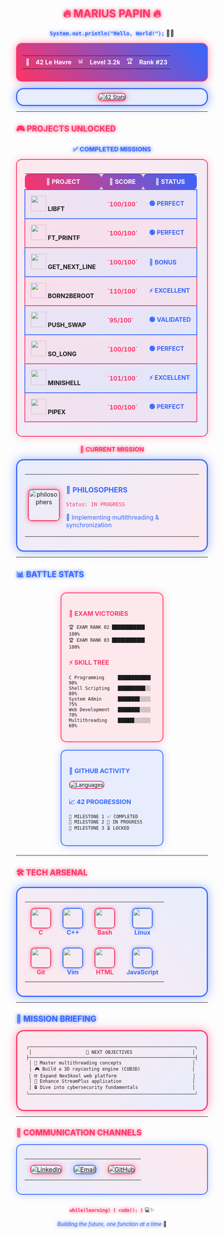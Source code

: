 <div align="center">

# <span style="color: #FF3366; text-shadow: 0 0 10px #FF3366;">🔥 MARIUS PAPIN 🔥</span>
### <span style="color: #3366FF; text-shadow: 0 0 10px #3366FF;">`System.out.println("Hello, World!");`</span> 👨‍💻

<div style="border: 2px solid #FF3366; border-radius: 15px; padding: 15px; background: linear-gradient(45deg, #FF3366, #3366FF); box-shadow: 0 0 20px rgba(255, 51, 102, 0.5);">
  <table>
  <tr>
  <td align="center" style="color: white;">🏫</td>
  <td style="color: white;"><b>42 Le Havre</b></td>
  <td align="center" style="color: white;">📊</td>
  <td style="color: white;"><b>Level 3.2k</b></td>
  <td align="center" style="color: white;">🏆</td>
  <td style="color: white;"><b>Rank #23</b></td>
  </tr>
  </table>
</div>

<br>

<div style="border: 3px solid #3366FF; border-radius: 20px; padding: 10px; background: rgba(51, 102, 255, 0.1); box-shadow: 0 0 25px rgba(51, 102, 255, 0.6);">
  <a href="https://profile.intra.42.fr/users/mpapin">
    <img src="https://badge.mediaplus.ma/binary/mpapin?1337Badge=off&UM6P=off" alt="42 Stats" style="border-radius: 10px; border: 2px solid #FF3366; box-shadow: 0 0 15px rgba(255, 51, 102, 0.7);"/>
  </a>
</div>

</div>

---

## <span style="color: #FF3366; text-shadow: 0 0 10px #FF3366;">🎮 PROJECTS UNLOCKED</span>

<div align="center">

### <span style="color: #3366FF; text-shadow: 0 0 10px #3366FF;">✅ COMPLETED MISSIONS</span>

<div style="background: linear-gradient(135deg, rgba(255, 51, 102, 0.1), rgba(51, 102, 255, 0.1)); border: 2px solid #FF3366; border-radius: 15px; padding: 20px; box-shadow: 0 0 20px rgba(255, 51, 102, 0.3);">

<table>
<tr style="background: linear-gradient(45deg, #FF3366, #3366FF); color: white;">
<th style="padding: 10px; border-radius: 10px;">🎯 PROJECT</th>
<th style="padding: 10px; border-radius: 10px;">💯 SCORE</th>
<th style="padding: 10px; border-radius: 10px;">🏅 STATUS</th>
</tr>
<tr style="border: 2px solid #3366FF; background: rgba(51, 102, 255, 0.05);">
<td style="padding: 15px; border-radius: 8px;"><img src="https://raw.githubusercontent.com/ayogun/42-project-badges/main/badges/libftm.png" width="40"/> <b>LIBFT</b></td>
<td style="padding: 15px; color: #FF3366; font-weight: bold;">`100/100`</td>
<td style="padding: 15px; color: #3366FF; font-weight: bold;">🟢 PERFECT</td>
</tr>
<tr style="border: 2px solid #FF3366; background: rgba(255, 51, 102, 0.05);">
<td style="padding: 15px; border-radius: 8px;"><img src="https://raw.githubusercontent.com/ayogun/42-project-badges/main/badges/ft_printfm.png" width="40"/> <b>FT_PRINTF</b></td>
<td style="padding: 15px; color: #FF3366; font-weight: bold;">`100/100`</td>
<td style="padding: 15px; color: #3366FF; font-weight: bold;">🟢 PERFECT</td>
</tr>
<tr style="border: 2px solid #3366FF; background: rgba(51, 102, 255, 0.05);">
<td style="padding: 15px; border-radius: 8px;"><img src="https://raw.githubusercontent.com/ayogun/42-project-badges/main/badges/get_next_linem.png" width="40"/> <b>GET_NEXT_LINE</b></td>
<td style="padding: 15px; color: #FF3366; font-weight: bold;">`100/100`</td>
<td style="padding: 15px; color: #3366FF; font-weight: bold;">🌟 BONUS</td>
</tr>
<tr style="border: 2px solid #FF3366; background: rgba(255, 51, 102, 0.05);">
<td style="padding: 15px; border-radius: 8px;"><img src="https://raw.githubusercontent.com/ayogun/42-project-badges/main/badges/born2berootm.png" width="40"/> <b>BORN2BEROOT</b></td>
<td style="padding: 15px; color: #FF3366; font-weight: bold;">`110/100`</td>
<td style="padding: 15px; color: #3366FF; font-weight: bold;">⚡ EXCELLENT</td>
</tr>
<tr style="border: 2px solid #3366FF; background: rgba(51, 102, 255, 0.05);">
<td style="padding: 15px; border-radius: 8px;"><img src="https://raw.githubusercontent.com/ayogun/42-project-badges/main/badges/push_swapm.png" width="40"/> <b>PUSH_SWAP</b></td>
<td style="padding: 15px; color: #FF3366; font-weight: bold;">`95/100`</td>
<td style="padding: 15px; color: #3366FF; font-weight: bold;">🟢 VALIDATED</td>
</tr>
<tr style="border: 2px solid #FF3366; background: rgba(255, 51, 102, 0.05);">
<td style="padding: 15px; border-radius: 8px;"><img src="https://raw.githubusercontent.com/ayogun/42-project-badges/main/badges/so_longm.png" width="40"/> <b>SO_LONG</b></td>
<td style="padding: 15px; color: #FF3366; font-weight: bold;">`100/100`</td>
<td style="padding: 15px; color: #3366FF; font-weight: bold;">🟢 PERFECT</td>
</tr>
<tr style="border: 2px solid #3366FF; background: rgba(51, 102, 255, 0.05);">
<td style="padding: 15px; border-radius: 8px;"><img src="https://raw.githubusercontent.com/ayogun/42-project-badges/main/badges/minishellm.png" width="40"/> <b>MINISHELL</b></td>
<td style="padding: 15px; color: #FF3366; font-weight: bold;">`101/100`</td>
<td style="padding: 15px; color: #3366FF; font-weight: bold;">⚡ EXCELLENT</td>
</tr>
<tr style="border: 2px solid #FF3366; background: rgba(255, 51, 102, 0.05);">
<td style="padding: 15px; border-radius: 8px;"><img src="https://raw.githubusercontent.com/ayogun/42-project-badges/main/badges/pipexm.png" width="40"/> <b>PIPEX</b></td>
<td style="padding: 15px; color: #FF3366; font-weight: bold;">`100/100`</td>
<td style="padding: 15px; color: #3366FF; font-weight: bold;">🟢 PERFECT</td>
</tr>
</table>

</div>

### <span style="color: #FF3366; text-shadow: 0 0 10px #FF3366;">🔄 CURRENT MISSION</span>

<div style="border: 3px solid #3366FF; border-radius: 20px; padding: 20px; background: linear-gradient(135deg, rgba(51, 102, 255, 0.1), rgba(255, 51, 102, 0.1)); box-shadow: 0 0 25px rgba(51, 102, 255, 0.5);">
  <table>
  <tr>
  <td align="center">
  <img src="https://raw.githubusercontent.com/ayogun/42-project-badges/main/badges/philosophersm.png" alt="philosophers" width="80" style="border: 2px solid #FF3366; border-radius: 10px; box-shadow: 0 0 15px rgba(255, 51, 102, 0.6);"/>
  </td>
  <td style="color: #3366FF;">
  <h3>🧠 PHILOSOPHERS</h3>
  <p><code style="color: #FF3366;">Status: IN PROGRESS</code></p>
  <p style="color: #3366FF;">🔧 Implementing multithreading & synchronization</p>
  </td>
  </tr>
  </table>
</div>

</div>

---

## <span style="color: #3366FF; text-shadow: 0 0 10px #3366FF;">📊 BATTLE STATS</span>

<div style="display: flex; justify-content: space-around; flex-wrap: wrap;">

<div style="border: 2px solid #FF3366; border-radius: 15px; padding: 20px; margin: 10px; background: rgba(255, 51, 102, 0.1); box-shadow: 0 0 20px rgba(255, 51, 102, 0.3); width: 45%;">

### <span style="color: #FF3366;">🎯 EXAM VICTORIES</span>

```
🏆 EXAM RANK 02 ████████████ 100%
🏆 EXAM RANK 03 ████████████ 100%
```

### <span style="color: #FF3366;">⚡ SKILL TREE</span>

```
C Programming     ████████████ 90%
Shell Scripting   ██████████░░ 80%
System Admin      ████████░░░░ 75%
Web Development   ████████░░░░ 70%
Multithreading    ██████░░░░░░ 60%
```

</div>

<div style="border: 2px solid #3366FF; border-radius: 15px; padding: 20px; margin: 10px; background: rgba(51, 102, 255, 0.1); box-shadow: 0 0 20px rgba(51, 102, 255, 0.3); width: 45%;">

### <span style="color: #3366FF;">🚀 GITHUB ACTIVITY</span>

<img src="https://github-readme-stats.vercel.app/api/top-langs/?username=mpapin-42&layout=compact&theme=radical&hide_border=true&bg_color=0D1117&title_color=F85D7F&text_color=FFFFFF" alt="Languages" style="border: 2px solid #FF3366; border-radius: 10px;"/>

### <span style="color: #3366FF;">📈 42 PROGRESSION</span>

```
🎯 MILESTONE 1 ✅ COMPLETED
🎯 MILESTONE 2 🔄 IN PROGRESS  
🎯 MILESTONE 3 ⏳ LOCKED
```

</div>

</div>

---

## <span style="color: #FF3366; text-shadow: 0 0 10px #FF3366;">🛠️ TECH ARSENAL</span>

<div align="center">

<div style="border: 3px solid #3366FF; border-radius: 20px; padding: 20px; background: linear-gradient(45deg, rgba(255, 51, 102, 0.1), rgba(51, 102, 255, 0.1)); box-shadow: 0 0 25px rgba(51, 102, 255, 0.5);">

<table>
<tr>
<td align="center" style="padding: 15px;"><img src="https://skillicons.dev/icons?i=c" width="50" style="border: 2px solid #FF3366; border-radius: 10px; box-shadow: 0 0 10px rgba(255, 51, 102, 0.5);"/><br><b style="color: #FF3366;">C</b></td>
<td align="center" style="padding: 15px;"><img src="https://skillicons.dev/icons?i=cpp" width="50" style="border: 2px solid #3366FF; border-radius: 10px; box-shadow: 0 0 10px rgba(51, 102, 255, 0.5);"/><br><b style="color: #3366FF;">C++</b></td>
<td align="center" style="padding: 15px;"><img src="https://skillicons.dev/icons?i=bash" width="50" style="border: 2px solid #FF3366; border-radius: 10px; box-shadow: 0 0 10px rgba(255, 51, 102, 0.5);"/><br><b style="color: #FF3366;">Bash</b></td>
<td align="center" style="padding: 15px;"><img src="https://skillicons.dev/icons?i=linux" width="50" style="border: 2px solid #3366FF; border-radius: 10px; box-shadow: 0 0 10px rgba(51, 102, 255, 0.5);"/><br><b style="color: #3366FF;">Linux</b></td>
</tr>
<tr>
<td align="center" style="padding: 15px;"><img src="https://skillicons.dev/icons?i=git" width="50" style="border: 2px solid #FF3366; border-radius: 10px; box-shadow: 0 0 10px rgba(255, 51, 102, 0.5);"/><br><b style="color: #FF3366;">Git</b></td>
<td align="center" style="padding: 15px;"><img src="https://skillicons.dev/icons?i=vim" width="50" style="border: 2px solid #3366FF; border-radius: 10px; box-shadow: 0 0 10px rgba(51, 102, 255, 0.5);"/><br><b style="color: #3366FF;">Vim</b></td>
<td align="center" style="padding: 15px;"><img src="https://skillicons.dev/icons?i=html" width="50" style="border: 2px solid #FF3366; border-radius: 10px; box-shadow: 0 0 10px rgba(255, 51, 102, 0.5);"/><br><b style="color: #FF3366;">HTML</b></td>
<td align="center" style="padding: 15px;"><img src="https://skillicons.dev/icons?i=js" width="50" style="border: 2px solid #3366FF; border-radius: 10px; box-shadow: 0 0 10px rgba(51, 102, 255, 0.5);"/><br><b style="color: #3366FF;">JavaScript</b></td>
</tr>
</table>

</div>

</div>

---

## <span style="color: #3366FF; text-shadow: 0 0 10px #3366FF;">🎯 MISSION BRIEFING</span>

<div align="center">

<div style="border: 3px solid #FF3366; border-radius: 20px; padding: 20px; background: linear-gradient(135deg, rgba(255, 51, 102, 0.1), rgba(51, 102, 255, 0.1)); box-shadow: 0 0 25px rgba(255, 51, 102, 0.5);">

```ascii
╭─────────────────────────────────────────────────────────────╮
│                    🚀 NEXT OBJECTIVES                      │
├─────────────────────────────────────────────────────────────┤
│ 🧠 Master multithreading concepts                          │
│ 🎮 Build a 3D raycasting engine (CUB3D)                   │
│ 🌐 Expand NexSkool web platform                            │
│ 📱 Enhance StreamPlus application                          │
│ 🔒 Dive into cybersecurity fundamentals                    │
╰─────────────────────────────────────────────────────────────╯
```

</div>

</div>

---

## <span style="color: #FF3366; text-shadow: 0 0 10px #FF3366;">📡 COMMUNICATION CHANNELS</span>

<div align="center">

<div style="border: 2px solid #3366FF; border-radius: 15px; padding: 20px; background: linear-gradient(45deg, rgba(51, 102, 255, 0.1), rgba(255, 51, 102, 0.1)); box-shadow: 0 0 20px rgba(51, 102, 255, 0.3);">

<table>
<tr>
<td align="center" style="padding: 15px;">
<a href="https://www.linkedin.com/in/[ton-linkedin]/">
<img src="https://img.shields.io/badge/LinkedIn-0077B5?style=for-the-badge&logo=linkedin&logoColor=white" alt="LinkedIn" style="border: 2px solid #FF3366; border-radius: 10px; box-shadow: 0 0 15px rgba(255, 51, 102, 0.5);"/>
</a>
</td>
<td align="center" style="padding: 15px;">
<a href="mailto:mpapin@student.42lehavre.fr">
<img src="https://img.shields.io/badge/42_Mail-EA4335?style=for-the-badge&logo=gmail&logoColor=white" alt="Email" style="border: 2px solid #3366FF; border-radius: 10px; box-shadow: 0 0 15px rgba(51, 102, 255, 0.5);"/>
</a>
</td>
<td align="center" style="padding: 15px;">
<a href="https://github.com/[ton-github]">
<img src="https://img.shields.io/badge/GitHub-100000?style=for-the-badge&logo=github&logoColor=white" alt="GitHub" style="border: 2px solid #FF3366; border-radius: 10px; box-shadow: 0 0 15px rgba(255, 51, 102, 0.5);"/>
</a>
</td>
</tr>
</table>

</div>

</div>

<div align="center" style="margin-top: 30px;">

**<span style="color: #FF3366; text-shadow: 0 0 10px #FF3366;">`while(learning) { code(); }`</span>** 💻✨

*<span style="color: #3366FF; text-shadow: 0 0 10px #3366FF;">Building the future, one function at a time</span>* 🚀

</div>